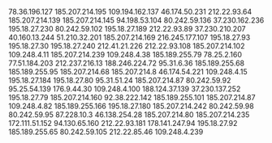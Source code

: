 78.36.196.127
185.207.214.195 
109.194.162.137
46.174.50.231
212.22.93.64
185.207.214.139
185.207.214.145
94.198.53.104
80.242.59.136
37.230.162.236
195.18.27.230
80.242.59.102
195.18.27.189
212.22.93.89
37.230.210.207
40.160.13.244
51.210.32.201
185.207.214.169
216.245.177.107
195.18.27.93
195.18.27.30
195.18.27.240
212.41.21.226
212.22.93.108
185.207.214.102
109.248.4.11
185.207.214.239
109.248.4.38
185.189.255.79
78.25.2.160
77.51.184.203
212.237.216.13
188.246.224.72
95.31.6.36
185.189.255.68
185.189.255.95
185.207.214.68
185.207.214.8
46.174.54.221
109.248.4.15
195.18.27.184
195.18.27.80
95.31.51.24
185.207.214.87
80.242.59.92
95.25.54.139
176.9.44.30
109.248.4.100
188.124.37.139
37.230.137.252
195.18.27.79
185.207.214.160
92.38.222.142
185.189.255.101
185.207.214.87
109.248.4.82
185.189.255.166
195.18.27.180
185.207.214.242
80.242.59.98
80.242.59.95
87.228.10.3
46.138.254.28
185.207.214.80
185.207.214.235
172.111.51.152
94.130.65.160
212.22.93.181
178.141.247.94
195.18.27.92
185.189.255.65
80.242.59.105
212.22.85.46
109.248.4.239 
